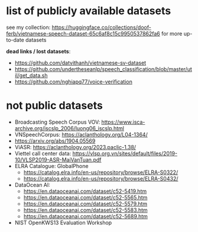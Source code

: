 # list of publicly available datasets

see my collection: https://huggingface.co/collections/doof-ferb/vietnamese-speech-dataset-65c6af8c15c9950537862fa6
for more up-to-date datasets

**dead links / lost datasets**:
- https://github.com/datvithanh/vietnamese-sv-dataset
- https://github.com/undertheseanlp/speech_classification/blob/master/util/get_data.sh
- https://github.com/nghiapq77/voice-verification

# not public datasets

- Broadcasting Speech Corpus VOV: https://www.isca-archive.org/iscslp_2006/luong06_iscslp.html
- VNSpeechCorpus: https://aclanthology.org/L04-1364/
- https://arxiv.org/abs/1904.05569
- ViASR: https://aclanthology.org/2023.paclic-1.38/
- Viettel call center data: https://vlsp.org.vn/sites/default/files/2019-10/VLSP2019-ASR-MaiVanTuan.pdf
- ELRA Catalogue: GlobalPhone
  - https://catalog.elra.info/en-us/repository/browse/ELRA-S0322/
  - https://catalog.elra.info/en-us/repository/browse/ELRA-S0432/
- DataOcean AI:
  - https://en.dataoceanai.com/dataset/c52-5419.htm
  - https://en.dataoceanai.com/dataset/c52-5565.htm
  - https://en.dataoceanai.com/dataset/c52-5579.htm
  - https://en.dataoceanai.com/dataset/c52-5583.htm
  - https://en.dataoceanai.com/dataset/c52-5689.htm
- NIST OpenKWS13 Evaluation Workshop
